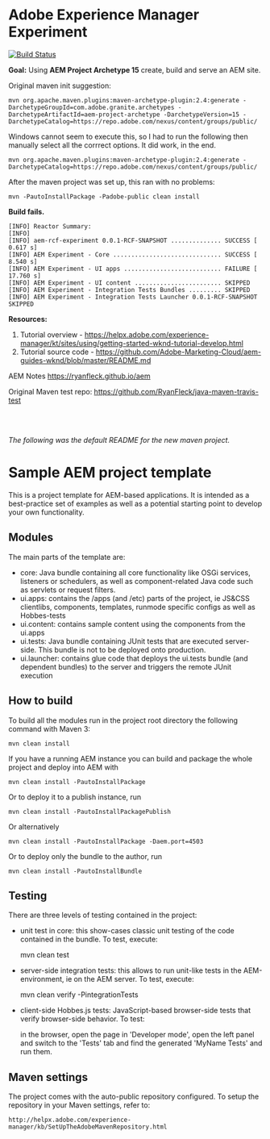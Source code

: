# Adobe Experience Manager Experiment

[![Build Status](https://travis-ci.com/RyanFleck/aem-experiment.svg?branch=master)](https://travis-ci.com/RyanFleck/aem-experiment)

**Goal:** Using **AEM Project Archetype 15** create, build and serve an AEM site.

Original maven init suggestion:
```
mvn org.apache.maven.plugins:maven-archetype-plugin:2.4:generate -DarchetypeGroupId=com.adobe.granite.archetypes -DarchetypeArtifactId=aem-project-archetype -DarchetypeVersion=15 -DarchetypeCatalog=https://repo.adobe.com/nexus/content/groups/public/
```

Windows cannot seem to execute this, so I had to run the following then manually select all the corrrect options. It did work, in the end.
```
mvn org.apache.maven.plugins:maven-archetype-plugin:2.4:generate -DarchetypeCatalog=https://repo.adobe.com/nexus/content/groups/public/
```

After the maven project was set up, this ran with no problems:
```
mvn -PautoInstallPackage -Padobe-public clean install
```

**Build fails.**
```
[INFO] Reactor Summary:
[INFO]
[INFO] aem-rcf-experiment 0.0.1-RCF-SNAPSHOT .............. SUCCESS [  0.617 s]
[INFO] AEM Experiment - Core .............................. SUCCESS [  8.540 s]
[INFO] AEM Experiment - UI apps ........................... FAILURE [ 17.760 s]
[INFO] AEM Experiment - UI content ........................ SKIPPED
[INFO] AEM Experiment - Integration Tests Bundles ......... SKIPPED
[INFO] AEM Experiment - Integration Tests Launcher 0.0.1-RCF-SNAPSHOT SKIPPED
```

**Resources:**

1. Tutorial overview - <https://helpx.adobe.com/experience-manager/kt/sites/using/getting-started-wknd-tutorial-develop.html>
2. Tutorial source code - <https://github.com/Adobe-Marketing-Cloud/aem-guides-wknd/blob/master/README.md>

AEM Notes <https://ryanfleck.github.io/aem>

Original Maven test repo: <https://github.com/RyanFleck/java-maven-travis-test>

<br />

<br />

_The following was the default README for the new maven project._

# Sample AEM project template

This is a project template for AEM-based applications. It is intended as a best-practice set of examples as well as a potential starting point to develop your own functionality.

## Modules

The main parts of the template are:

* core: Java bundle containing all core functionality like OSGi services, listeners or schedulers, as well as component-related Java code such as servlets or request filters.
* ui.apps: contains the /apps (and /etc) parts of the project, ie JS&CSS clientlibs, components, templates, runmode specific configs as well as Hobbes-tests
* ui.content: contains sample content using the components from the ui.apps
* ui.tests: Java bundle containing JUnit tests that are executed server-side. This bundle is not to be deployed onto production.
* ui.launcher: contains glue code that deploys the ui.tests bundle (and dependent bundles) to the server and triggers the remote JUnit execution

## How to build

To build all the modules run in the project root directory the following command with Maven 3:

    mvn clean install

If you have a running AEM instance you can build and package the whole project and deploy into AEM with

    mvn clean install -PautoInstallPackage

Or to deploy it to a publish instance, run

    mvn clean install -PautoInstallPackagePublish

Or alternatively

    mvn clean install -PautoInstallPackage -Daem.port=4503

Or to deploy only the bundle to the author, run

    mvn clean install -PautoInstallBundle

## Testing

There are three levels of testing contained in the project:

* unit test in core: this show-cases classic unit testing of the code contained in the bundle. To test, execute:

    mvn clean test

* server-side integration tests: this allows to run unit-like tests in the AEM-environment, ie on the AEM server. To test, execute:

    mvn clean verify -PintegrationTests

* client-side Hobbes.js tests: JavaScript-based browser-side tests that verify browser-side behavior. To test:

    in the browser, open the page in 'Developer mode', open the left panel and switch to the 'Tests' tab and find the generated 'MyName Tests' and run them.


## Maven settings

The project comes with the auto-public repository configured. To setup the repository in your Maven settings, refer to:

    http://helpx.adobe.com/experience-manager/kb/SetUpTheAdobeMavenRepository.html
